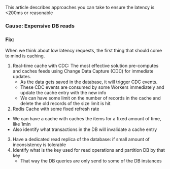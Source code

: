 This article describes approaches you can take to ensure the latency is <200ms or reasonable

### Cause: Expensive DB reads
### Fix:
When we think about low latency requests, the first thing that should come to mind is caching.
1. Real-time cache with CDC: The most effective solution pre-computes and caches feeds using Change Data Capture (CDC) for immediate updates.
   - As the data gets saved in the database, it will trigger CDC events.
   - These CDC events are consumed by some Workers immediately and update the cache entry with the new info
   - We can have some limit on the number of records in the cache and delete the old records of the size limit is hit
2. Redis Cache with some fixed refresh rate
  - We can have a cache with caches the items for a fixed amount of time, like 1min
  - Also identify what transactions in the DB will invalidate a cache entry
3. Have a dedicated read replica of the database: if small amount of inconsistency is tolerable
4. Identify what is the key used for read operations and partition DB by that key
   - That way the DB queries are only send to some of the DB instances
